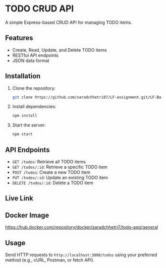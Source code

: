 # TODO CRUD API

A simple Express-based CRUD API for managing TODO items.

## Features

- Create, Read, Update, and Delete TODO items
- RESTful API endpoints
- JSON data format

## Installation

1. Clone the repository:
   ```bash
   git clone https://github.com/saradchhetri07/LF-assignment.git/LF-Backend-assignment-1
   ```
2. Install dependencies:
   ```bash
   npm install
   ```
3. Start the server:
   ```bash
   npm start
   ```

## API Endpoints

- `GET /todos`: Retrieve all TODO items
- `GET /todos/:id`: Retrieve a specific TODO item
- `POST /todos`: Create a new TODO item
- `PUT /todos/:id`: Update an existing TODO item
- `DELETE /todos/:id`: Delete a TODO item

## Live Link

## Docker Image

https://hub.docker.com/repository/docker/saradchhetri7/todo-app/general

## Usage

Send HTTP requests to `http://localhost:3000/todos` using your preferred method (e.g., cURL, Postman, or fetch API).
